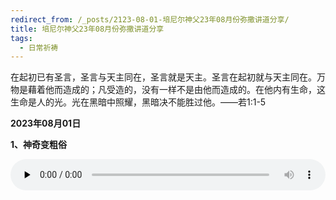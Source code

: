 ```yaml
---
redirect_from: /_posts/2123-08-01-培尼尔神父23年08月份弥撒讲道分享/
title: 培尼尔神父23年08月份弥撒讲道分享
tags:
  - 日常祈祷
---
```


在起初已有圣言，圣言与天主同在，圣言就是天主。圣言在起初就与天主同在。万物是藉着他而造成的；凡受造的，没有一样不是由他而造成的。在他内有生命，这生命是人的光。光在黑暗中照耀，黑暗决不能胜过他。——若1:1-5

**2023年08月01日**

**1、神奇变粗俗**

<audio id="audio" style="width: 100%;height:50px;" controls="controls" preload="none">
      <source id="mp3" src="/2023.08/audio/230801shenqi.mp3">
</audio>
